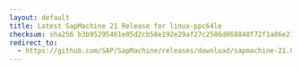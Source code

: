 ```yaml
---
layout: default
title: Latest SapMachine 21 Release for linux-ppc64le
checksum: sha256 b3b95295461e05d2cb58e192e29af27c2586d868848f72f1a86e216cc20707a4
redirect_to:
  - https://github.com/SAP/SapMachine/releases/download/sapmachine-21.0.2/sapmachine-jdk-21.0.2_linux-ppc64le_bin.tar.gz
---
```

